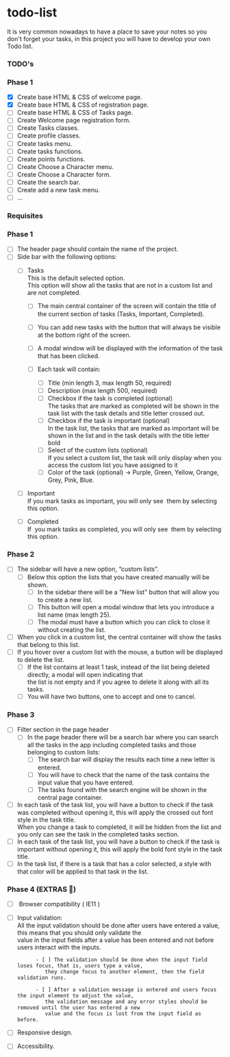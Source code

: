 # todo-list
It is very common nowadays to have a place to save your notes so you don't forget your tasks, in this project you will have to develop your own Todo list.


### TODO's

### Phase 1

- [x] Create base HTML & CSS of welcome page.
- [x] Create base HTML & CSS of registration page.
- [ ] Create base HTML & CSS of Tasks page.
- [ ] Create Welcome page registration form.
- [ ] Create Tasks classes.
- [ ] Create profile classes.
- [ ] Create tasks menu.
- [ ] Create tasks functions.
- [ ] Create points functions.
- [ ] Create Choose a Character menu.
- [ ] Create Choose a Character form.
- [ ] Create the search bar.
- [ ] Create add a new task menu.
- [ ] ...

### Requisites

### Phase 1
  
- [ ] The header page should contain the name of the project.  
- [ ] Side bar with the following options:  
    - [ ] Tasks  
        This is the default selected option.  
        This option will show all the tasks that are not in a custom list and are not completed.  
  
        - [ ] The main central container of the screen will contain the title of the current section of tasks (Tasks, Important, Completed).  
        - [ ] You can add new tasks with the button that will always be visible at the bottom right of the screen.  
        - [ ] A modal window will be displayed with the information of the task that has been clicked.  
  
        - [ ] Each task will contain:  
            - [ ] Title (min length 3, max length 50, required)  
            - [ ] Description (max length 500, required)  
            - [ ] Checkbox if the task is completed (optional)  
                The tasks that are marked as completed will be shown in the task list with the task details and title letter crossed out.   
            - [ ] Checkbox if the task is important (optional)  
                In the task list, the tasks that are marked as important will be shown in the list and in the task details with the title letter bold  
            - [ ] Select of the custom lists (optional)  
                If you select a custom list, the task will only display when you access the custom list you have assigned to it  
            - [ ] Color of the task (optional) -> Purple, Green, Yellow, Orange, Grey, Pink, Blue.  
  
    - [ ] Important  
        If you mark tasks as important, you will only see  them by selecting this option.  
    - [ ] Completed  
        If  you mark tasks as completed, you will only see  them by selecting this option.  
  
### Phase 2  
  
- [ ] The sidebar will have a new option, “custom lists”.  
    - [ ] Below this option the lists that you have created manually will be shown.  
        - [ ] In the sidebar there will be a "New list" button that will allow you to create a new list.  
        - [ ] This button will open a modal window that lets you introduce a list name (max length 25).  
        - [ ] The modal must have a button which you can click to close it without creating the list.  
- [ ] When you click in a custom list, the central container will show the tasks that belong to this list.  
- [ ] If you hover over a custom list with the mouse, a button will be displayed to delete the list.  
    - [ ] If the list contains at least 1 task, instead of the list being deleted directly, a modal will open indicating that   
         the list is not empty and if you agree to delete it along with all its tasks.  
    - [ ] You will have two buttons, one to accept and one to cancel.  
  
### Phase 3  
  
- [ ] Filter section in the page header  
    - [ ] In the page header there will be a search bar where you can search all the tasks in the app including completed tasks and those belonging to custom lists:  
        - [ ] The search bar will display the results each time a new letter is entered.  
        - [ ] You will have to check that the name of the task contains the input value that you have entered.  
        - [ ] The tasks found with the search engine will be shown in the central page container.    
- [ ] In each task of the task list, you will have a button to check if the task was completed without opening it, this will apply the crossed out font style in the task title.  
    When you change a task to completed, it will be hidden from the list and you only can see the task in the completed tasks section.    
- [ ] In each task of the task list, you will have a button to check if the task is important without opening it, this will apply the bold font style in the task title.  
- [ ] In the task list, if there is a task that has a color selected, a style with that color will be applied to that task in the list.  
  
### Phase 4 (EXTRAS 💯)  
  
- [ ]  Browser compatibility ( IE11 )  
- [ ] Input validation:  
        All the input validation should be done after users have entered a value, this means that you should only validate the   
        value in the input fields after a value has been entered and not before users interact with the inputs.   
  
            - [ ] The validation should be done when the input field loses focus, that is, users type a value,   
               they change focus to another element, then the field validation runs.  
  
            - [ ] After a validation message is entered and users focus the input element to adjust the value,   
               the validation message and any error styles should be removed until the user has entered a new   
               value and the focus is lost from the input field as before.  
- [ ] Responsive design.  
- [ ] Accessibility.  
  
